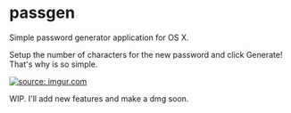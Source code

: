 passgen
=======

Simple password generator application for OS X.

Setup the number of characters for the new password and click Generate! That's why is so simple.

<a href="http://imgur.com/zEIcVT6"><img src="http://i.imgur.com/zEIcVT6.png" title="source: imgur.com" /></a>

WIP. I'll add new features and make a dmg soon.
